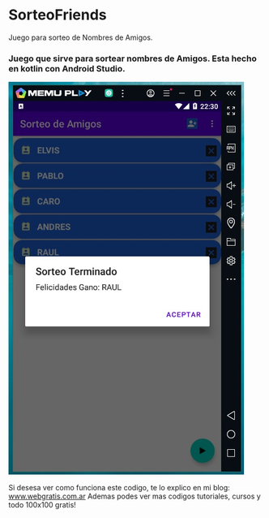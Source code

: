 # SorteoFriends
Juego para sorteo de Nombres de Amigos.

### Juego que sirve para sortear nombres de Amigos. Esta hecho en kotlin con Android Studio.

![alt text](https://github.com/elvisoft/sorteofriends/blob/36cdafbe89421b1e85702b8cf7b725d1f91608b1/cap1.jpg)

Si desesa ver como funciona este codigo, te lo explico en mi blog: www.webgratis.com.ar
Ademas podes ver mas codigos tutoriales, cursos y todo 100x100 gratis!


